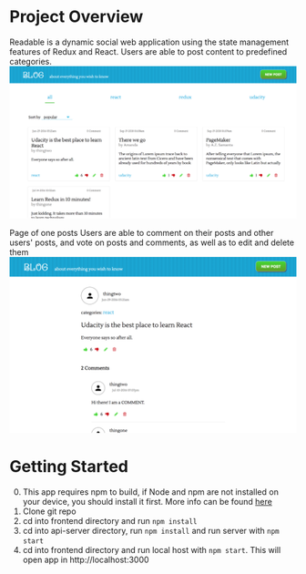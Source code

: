 # Project Overview
Readable is a dynamic social web application using the state management features of Redux and React.
Users are able to post content to predefined categories.
![posts](readme_pics/all.png)

Page of one posts
Users are able to comment on their posts and other users' posts, and vote on posts and comments, as well as to edit and delete them
![one post](readme_pics/one_post.png)

# Getting Started
0. This app requires npm to build, if Node and npm are not installed on your device, you should install it first. More info can be found [here](https://docs.npmjs.com/getting-started/installing-node)
1. Clone git repo
2. cd into frontend directory and run `npm install`
3. cd into api-server directory, run `npm install` and run server with `npm start`
4. cd into frontend directory and run local host with `npm start`. This will open app in http://localhost:3000
